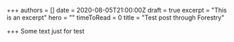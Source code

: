 +++
authors = []
date = 2020-08-05T21:00:00Z
draft = true
excerpt = "This is an excerpt"
hero = ""
timeToRead = 0
title = "Test post through Forestry"

+++
Some text just for test